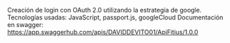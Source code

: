 Creación de login con OAuth 2.0 utilizando la estrategia de google. 
Tecnologías usadas: JavaScript, passport.js, googleCloud 
Documentación en swagger: https://app.swaggerhub.com/apis/DAVIDDEVITO01/ApiFitius/1.0.0
